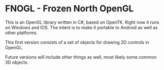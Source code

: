 FNOGL - Frozen North OpenGL
===========================

This is an OpenGL library written in C#, based on OpenTK.
Right now it runs on Windows and IOS. The intent is to make it portable to Android as well as other platforms.

This first version consists of a set of objects for drawing 2D controls in OpenGL.

Future versions will include other things as well, most likely some common 3D objects.
